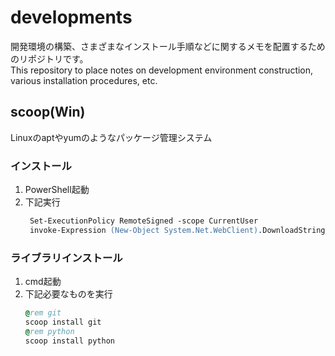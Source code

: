 # developments
開発環境の構築、さまざまなインストール手順などに関するメモを配置するためのリポジトリです。  
This repository to place notes on development environment construction, various installation procedures, etc.

## scoop(Win)
Linuxのaptやyumのようなパッケージ管理システム

### インストール
1. PowerShell起動
2. 下記実行
   ```ps
    Set-ExecutionPolicy RemoteSigned -scope CurrentUser
    invoke-Expression (New-Object System.Net.WebClient).DownloadString('https://get.scoop.sh')
   ```

### ライブラリインストール
1. cmd起動
2. 下記必要なものを実行
   ```bat
   @rem git
   scoop install git
   @rem python
   scoop install python
   ```
